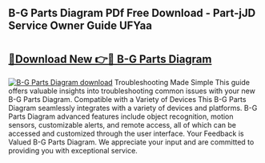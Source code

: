 ## B-G Parts Diagram PDf Free Download - Part-jJD Service Owner Guide UFYaa

# <h2><a href="http://dfm79c1.blite.top/?on=B-G+Parts+Diagram">🔗Download New 👉🔴 B-G Parts Diagram</a></h2>

[![B-G Parts Diagram download](https://i.imgur.com/lujVjoI.png)](http://dfm79c1.blite.top/?on=B-G+Parts+Diagram)
Troubleshooting Made Simple This guide offers valuable insights into troubleshooting common issues with your new B-G Parts Diagram. Compatible with a Variety of Devices This B-G Parts Diagram seamlessly integrates with a variety of devices and platforms. B-G Parts Diagram advanced features include object recognition, motion sensors, customizable alerts, and remote access, all of which can be accessed and customized through the user interface. Your Feedback is Valued B-G Parts Diagram. We appreciate your input and are committed to providing you with exceptional service.
